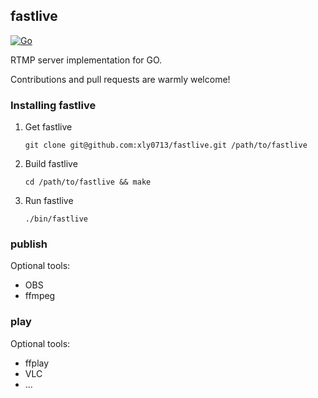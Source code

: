 ## fastlive

[![Go](https://github.com/xly0713/fastlive/actions/workflows/go.yml/badge.svg)](https://github.com/xly0713/fastlive/actions/workflows/go.yml)

RTMP server implementation for GO.  

Contributions and pull requests are warmly welcome! 



### Installing fastlive

1. Get fastlive

   ```
   git clone git@github.com:xly0713/fastlive.git /path/to/fastlive
   ```

2. Build fastlive

   ```
   cd /path/to/fastlive && make
   ```

3. Run fastlive

   ```
   ./bin/fastlive
   ```

   

### publish

Optional tools: 

- OBS
- ffmpeg



### play

Optional tools: 

- ffplay
- VLC
- ...

